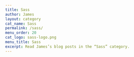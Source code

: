 ```yaml
---
title: Sass
author: James
layout: category
cat_name: Sass
permalink: /sass/
menu_order: 20
cat_logo: sass-logo.png
menu_title: Sass
excerpt: Read James’s blog posts in the “Sass” category.
---
```

